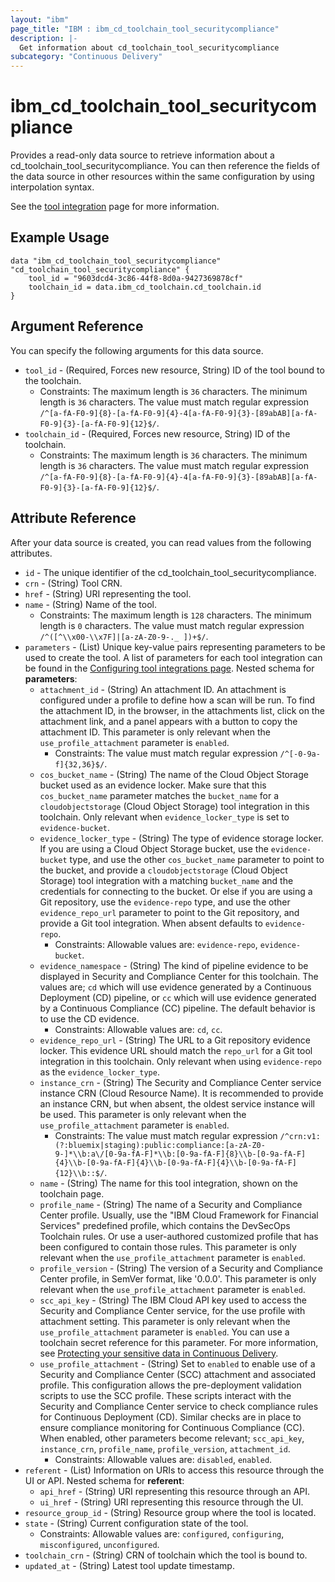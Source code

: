 ```yaml
---
layout: "ibm"
page_title: "IBM : ibm_cd_toolchain_tool_securitycompliance"
description: |-
  Get information about cd_toolchain_tool_securitycompliance
subcategory: "Continuous Delivery"
---
```


# ibm_cd_toolchain_tool_securitycompliance

Provides a read-only data source to retrieve information about a cd_toolchain_tool_securitycompliance. You can then reference the fields of the data source in other resources within the same configuration by using interpolation syntax.

See the [tool integration](https://cloud.ibm.com/docs/ContinuousDelivery?topic=ContinuousDelivery-scc) page for more information.

## Example Usage

```hcl
data "ibm_cd_toolchain_tool_securitycompliance" "cd_toolchain_tool_securitycompliance" {
	tool_id = "9603dcd4-3c86-44f8-8d0a-9427369878cf"
	toolchain_id = data.ibm_cd_toolchain.cd_toolchain.id
}
```

## Argument Reference

You can specify the following arguments for this data source.

* `tool_id` - (Required, Forces new resource, String) ID of the tool bound to the toolchain.
  * Constraints: The maximum length is `36` characters. The minimum length is `36` characters. The value must match regular expression `/^[a-fA-F0-9]{8}-[a-fA-F0-9]{4}-4[a-fA-F0-9]{3}-[89abAB][a-fA-F0-9]{3}-[a-fA-F0-9]{12}$/`.
* `toolchain_id` - (Required, Forces new resource, String) ID of the toolchain.
  * Constraints: The maximum length is `36` characters. The minimum length is `36` characters. The value must match regular expression `/^[a-fA-F0-9]{8}-[a-fA-F0-9]{4}-4[a-fA-F0-9]{3}-[89abAB][a-fA-F0-9]{3}-[a-fA-F0-9]{12}$/`.

## Attribute Reference

After your data source is created, you can read values from the following attributes.

* `id` - The unique identifier of the cd_toolchain_tool_securitycompliance.
* `crn` - (String) Tool CRN.
* `href` - (String) URI representing the tool.
* `name` - (String) Name of the tool.
  * Constraints: The maximum length is `128` characters. The minimum length is `0` characters. The value must match regular expression `/^([^\\x00-\\x7F]|[a-zA-Z0-9-._ ])+$/`.
* `parameters` - (List) Unique key-value pairs representing parameters to be used to create the tool. A list of parameters for each tool integration can be found in the <a href="https://cloud.ibm.com/docs/ContinuousDelivery?topic=ContinuousDelivery-integrations">Configuring tool integrations page</a>.
Nested schema for **parameters**:
	* `attachment_id` - (String) An attachment ID. An attachment is configured under a profile to define how a scan will be run. To find the attachment ID, in the browser, in the attachments list, click on the attachment link, and a panel appears with a button to copy the attachment ID. This parameter is only relevant when the `use_profile_attachment` parameter is `enabled`.
	  * Constraints: The value must match regular expression `/^[-0-9a-f]{32,36}$/`.
	* `cos_bucket_name` - (String) The name of the Cloud Object Storage bucket used as an evidence locker. Make sure that this `cos_bucket_name` parameter matches the `bucket_name` for a `cloudobjectstorage` (Cloud Object Storage) tool integration in this toolchain. Only relevant when `evidence_locker_type` is set to `evidence-bucket`.
	* `evidence_locker_type` - (String) The type of evidence storage locker. If you are using a Cloud Object Storage bucket, use the `evidence-bucket` type, and use the other `cos_bucket_name` parameter to point to the bucket, and provide a `cloudobjectstorage` (Cloud Object Storage) tool integration with a matching `bucket_name` and the credentials for connecting to the bucket. Or else if you are using a Git repository, use the `evidence-repo` type, and use the other `evidence_repo_url` parameter to point to the Git repository, and provide a Git tool integration. When absent defaults to `evidence-repo`.
	  * Constraints: Allowable values are: `evidence-repo`, `evidence-bucket`.
	* `evidence_namespace` - (String) The kind of pipeline evidence to be displayed in Security and Compliance Center for this toolchain. The values are; `cd` which will use evidence generated by a Continuous Deployment (CD) pipeline, or `cc` which will use evidence generated by a Continuous Compliance (CC) pipeline. The default behavior is to use the CD evidence.
	  * Constraints: Allowable values are: `cd`, `cc`.
	* `evidence_repo_url` - (String) The URL to a Git repository evidence locker. This evidence URL should match the `repo_url` for a Git tool integration in this toolchain. Only relevant when using `evidence-repo` as the `evidence_locker_type`.
	* `instance_crn` - (String) The Security and Compliance Center service instance CRN (Cloud Resource Name). It is recommended to provide an instance CRN, but when absent, the oldest service instance will be used. This parameter is only relevant when the `use_profile_attachment` parameter is `enabled`.
	  * Constraints: The value must match regular expression `/^crn:v1:(?:bluemix|staging):public:compliance:[a-zA-Z0-9-]*\\b:a\/[0-9a-fA-F]*\\b:[0-9a-fA-F]{8}\\b-[0-9a-fA-F]{4}\\b-[0-9a-fA-F]{4}\\b-[0-9a-fA-F]{4}\\b-[0-9a-fA-F]{12}\\b::$/`.
	* `name` - (String) The name for this tool integration, shown on the toolchain page.
	* `profile_name` - (String) The name of a Security and Compliance Center profile. Usually, use the "IBM Cloud Framework for Financial Services" predefined profile, which contains the DevSecOps Toolchain rules. Or use a user-authored customized profile that has been configured to contain those rules. This parameter is only relevant when the `use_profile_attachment` parameter is `enabled`.
	* `profile_version` - (String) The version of a Security and Compliance Center profile, in SemVer format, like '0.0.0'. This parameter is only relevant when the `use_profile_attachment` parameter is `enabled`.
	* `scc_api_key` - (String) The IBM Cloud API key used to access the Security and Compliance Center service, for the use profile with attachment setting. This parameter is only relevant when the `use_profile_attachment` parameter is `enabled`. You can use a toolchain secret reference for this parameter. For more information, see [Protecting your sensitive data in Continuous Delivery](https://cloud.ibm.com/docs/ContinuousDelivery?topic=ContinuousDelivery-cd_data_security#cd_secure_credentials).
	* `use_profile_attachment` - (String) Set to `enabled` to enable use of a Security and Compliance Center (SCC) attachment and associated profile. This configuration allows the pre-deployment validation scripts to use the SCC profile. These scripts interact with the Security and Compliance Center service to check compliance rules for Continuous Deployment (CD). Similar checks are in place to ensure compliance monitoring for Continuous Compliance (CC). When enabled, other parameters become relevant; `scc_api_key`, `instance_crn`, `profile_name`, `profile_version`, `attachment_id`.
	  * Constraints: Allowable values are: `disabled`, `enabled`.
* `referent` - (List) Information on URIs to access this resource through the UI or API.
Nested schema for **referent**:
	* `api_href` - (String) URI representing this resource through an API.
	* `ui_href` - (String) URI representing this resource through the UI.
* `resource_group_id` - (String) Resource group where the tool is located.
* `state` - (String) Current configuration state of the tool.
  * Constraints: Allowable values are: `configured`, `configuring`, `misconfigured`, `unconfigured`.
* `toolchain_crn` - (String) CRN of toolchain which the tool is bound to.
* `updated_at` - (String) Latest tool update timestamp.

